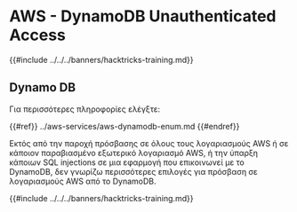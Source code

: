 # AWS - DynamoDB Unauthenticated Access

{{#include ../../../banners/hacktricks-training.md}}

## Dynamo DB

Για περισσότερες πληροφορίες ελέγξτε:

{{#ref}}
../aws-services/aws-dynamodb-enum.md
{{#endref}}

Εκτός από την παροχή πρόσβασης σε όλους τους λογαριασμούς AWS ή σε κάποιον παραβιασμένο εξωτερικό λογαριασμό AWS, ή την ύπαρξη κάποιων SQL injections σε μια εφαρμογή που επικοινωνεί με το DynamoDB, δεν γνωρίζω περισσότερες επιλογές για πρόσβαση σε λογαριασμούς AWS από το DynamoDB.

{{#include ../../../banners/hacktricks-training.md}}
